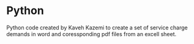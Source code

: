 # Python
Python code created by Kaveh Kazemi to create a set of service charge demands in word and coressponding pdf files from an excell sheet. 
